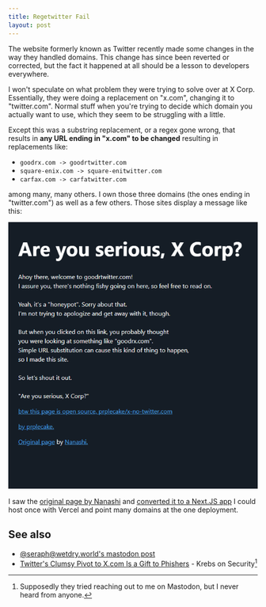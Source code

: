 ```yaml
---
title: Regetwitter Fail
layout: post
---
```


The website formerly known as Twitter recently made some changes in the way they
handled domains. This change has since been reverted or corrected, but the fact
it happened at all should be a lesson to developers everywhere.

I won't speculate on what problem they were trying to solve over at X Corp.
Essentially, they were doing a replacement on "x.com", changing it to
"twitter.com". Normal stuff when you're trying to decide which domain you
actually want to use, which they seem to be struggling with a little.

Except this was a substring replacement, or a regex gone wrong, that results in
**any URL ending in "x.com" to be changed** resulting in replacements like:

* `goodrx.com -> goodrtwitter.com`
* `square-enix.com -> square-enitwitter.com`
* `carfax.com -> carfatwitter.com`

among many, many others. I own those three domains (the ones ending in
"twitter.com") as well as a few others. Those sites display a message like this:

![goodrtwitter.com screenshot](/content/2024-04-10/ruseriousx.png)

I saw the [original page by Nanashi][nanashi-proj] and [converted it to a
Next.JS app][my-proj] I could host once with Vercel and point many domains at
the one deployment.

[nanashi-proj]: https://github.com/sevenc-nanashi/roblotwitter
[my-proj]: https://github.com/prplecake/x-no-twitter.com

## See also

* [@seraph@wetdry.world's mastodon post](https://wetdry.world/@seraph/112241754503585255)
* [Twitter's Clumsy Pivot to X.com Is a Gift to
  Phishers](https://krebsonsecurity.com/2024/04/twitters-clumsy-pivot-to-x-com-is-a-gift-to-phishers/) - Krebs on Security[^1]

[^1]: Supposedly they tried reaching out to me on Mastodon, but I never heard
    from anyone.
